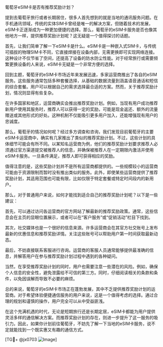 葡萄牙eSIM卡是否有推荐奖励计划？

提到去葡萄牙旅行或者长期居住，很多人首先想到的就是当地的通讯服务问题。在手机通讯领域，传统的实体SIM卡曾经是唯一的解决方案，但随着技术的发展，eSIM卡正逐渐成为一种更加便捷的选择。那么，葡萄牙的eSIM卡服务是否也像其他地方一样，提供推荐奖励计划呢？这无疑是一个值得探讨的话题。

首先，让我们简单了解一下eSIM卡是什么。eSIM卡是一种嵌入式SIM卡，与传统可插拔的物理SIM卡不同，它直接焊接在设备内部，无需更换即可实现网络连接。这种设计不仅节省了空间，还提高了设备的防水防尘性能。对于经常旅行或需要频繁更换设备的人来说，eSIM卡无疑是一个非常方便的选择。

回到主题，葡萄牙的eSIM卡市场近年来发展迅速，多家运营商推出了各自的eSIM服务。这些服务通常包括多种套餐选择，从基础的数据流量到涵盖语音通话和短信的综合套餐。用户可以根据自己的需求选择最合适的方案。然而，关于推荐奖励计划，情况则显得有些复杂。

在许多国家和地区，运营商确实会推出推荐奖励计划。例如，当现有用户成功推荐新用户使用其服务时，推荐人可以获得一定的奖励，可能是现金返还、额外的流量赠送或其他形式的好处。这种机制不仅能吸引更多用户加入，还能增强现有用户的忠诚度。

那么，葡萄牙的情况如何呢？经过多方调查和咨询，我们发现目前葡萄牙的主要eSIM卡运营商中，确实有几家推出了类似的推荐奖励计划。不过，这些计划的具体细节可能会有所不同。以某知名运营商为例，他们的推荐奖励计划要求推荐人必须通过官方渠道提交被推荐人的信息，并确保被推荐人在一定期限内激活并使用eSIM卡服务。一旦条件满足，推荐人即可获得相应的奖励。

值得注意的是，这些奖励计划并不是所有运营商都提供的。一些规模较小的运营商可能由于资源限制而暂时没有推出类似的服务。此外，即使某些运营商提供了推荐奖励计划，其适用范围也可能有限，比如仅限于特定套餐或特定时间段内的新用户。

那么，对于普通用户来说，如何才能找到适合自己的推荐奖励计划呢？以下是一些建议：

首先，可以通过访问各运营商的官方网站了解最新的推荐奖励政策。通常，这些信息会在主页的显眼位置展示，或者可以在“客户服务”或“促销活动”栏目下找到。

其次，社交媒体也是一个很好的信息来源。许多运营商会在其官方社交账号上发布最新的优惠信息和推荐奖励详情。关注这些账号可以帮助用户第一时间获取最新动态。

最后，不妨直接联系客服进行咨询。运营商的客服人员通常能够提供最准确的信息，并解答用户在参与推荐奖励计划过程中遇到的各种疑问。

当然，在享受推荐奖励计划的同时，用户也需要注意一些潜在的风险。例如，确保个人信息的安全性，避免泄露给不可信的第三方。同时，仔细阅读相关的条款和条件，以免因误解而导致不必要的麻烦。

总的来说，葡萄牙的eSIM卡市场正在蓬勃发展，其中不乏提供推荐奖励计划的运营商。对于希望体验便捷通信服务的用户来说，这是一个值得考虑的选择。通过合理的规划和谨慎的操作，用户完全可以从中受益匪浅。

在这个充满机遇的时代，无论是短期旅行还是长期定居，eSIM卡都能为用户提供灵活多样的通信解决方案。而推荐奖励计划的存在，则进一步提升了这一服务的吸引力。因此，如果你计划前往葡萄牙，不妨先了解一下当地的eSIM卡服务，说不定就能找到一个既实惠又有趣的通信方式。

[TG💪+ @jx0703 ![Image](https://github.com/user-attachments/assets/dbca1d08-cadb-493c-b0ec-ad6f7a83f270)]